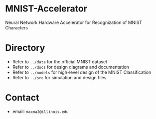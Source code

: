 # MNIST-Accelerator
Neural Network Hardware Accelerator for Recognization of MNIST Characters

# Directory
- Refer to `../data` for the official MNIST dataset
- Refer to `../docs` for design diagrams and documentation
- Refer to `../models` for high-level design of the MNIST Classification
- Refer to `../src` for simulation and design files

# Contact
- email: `maxma2@illinois.edu`
